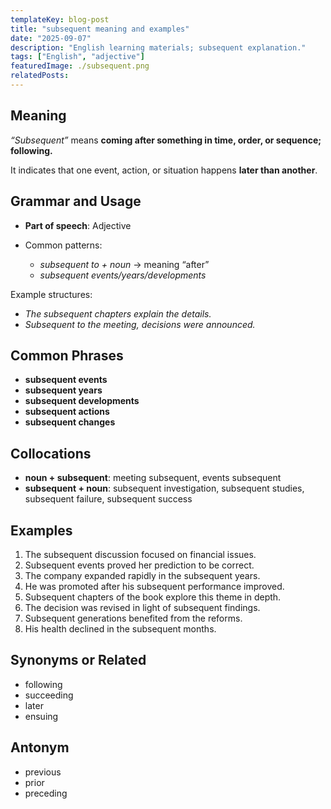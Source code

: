 ```yaml
---
templateKey: blog-post
title: "subsequent meaning and examples"
date: "2025-09-07"
description: "English learning materials; subsequent explanation."
tags: ["English", "adjective"]
featuredImage: ./subsequent.png
relatedPosts:
---
```


## Meaning

_“Subsequent”_ means **coming after something in time, order, or sequence; following.**

It indicates that one event, action, or situation happens **later than another**.

## Grammar and Usage

- **Part of speech**: Adjective
- Common patterns:

  - _subsequent to + noun_ → meaning “after”
  - _subsequent events/years/developments_

Example structures:

- _The subsequent chapters explain the details._
- _Subsequent to the meeting, decisions were announced._

## Common Phrases

- **subsequent events**
- **subsequent years**
- **subsequent developments**
- **subsequent actions**
- **subsequent changes**

## Collocations

- **noun + subsequent**: meeting subsequent, events subsequent
- **subsequent + noun**: subsequent investigation, subsequent studies, subsequent failure, subsequent success

## Examples

1. The subsequent discussion focused on financial issues.
2. Subsequent events proved her prediction to be correct.
3. The company expanded rapidly in the subsequent years.
4. He was promoted after his subsequent performance improved.
5. Subsequent chapters of the book explore this theme in depth.
6. The decision was revised in light of subsequent findings.
7. Subsequent generations benefited from the reforms.
8. His health declined in the subsequent months.

## Synonyms or Related

- following
- succeeding
- later
- ensuing

## Antonym

- previous
- prior
- preceding

